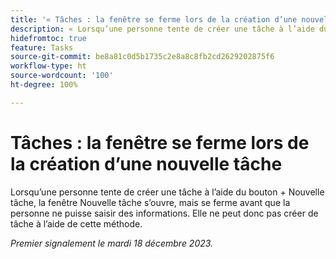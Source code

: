 ```yaml
---
title: '« Tâches : la fenêtre se ferme lors de la création d’une nouvelle tâche »'
description: « Lorsqu’une personne tente de créer une tâche à l’aide du bouton + Nouvelle tâche, la fenêtre Nouvelle tâche s’ouvre, mais se ferme avant que la personne ne puisse saisir des informations. Elle ne peut donc pas créer de tâche à l’aide de cette méthode. »
hidefromtoc: true
feature: Tasks
source-git-commit: be8a81c0d5b1735c2e8a8c8fb2cd2629202875f6
workflow-type: ht
source-wordcount: '100'
ht-degree: 100%

---
```



# Tâches : la fenêtre se ferme lors de la création d’une nouvelle tâche

Lorsqu’une personne tente de créer une tâche à l’aide du bouton + Nouvelle tâche, la fenêtre Nouvelle tâche s’ouvre, mais se ferme avant que la personne ne puisse saisir des informations. Elle ne peut donc pas créer de tâche à l’aide de cette méthode.

_Premier signalement le mardi 18 décembre 2023._
